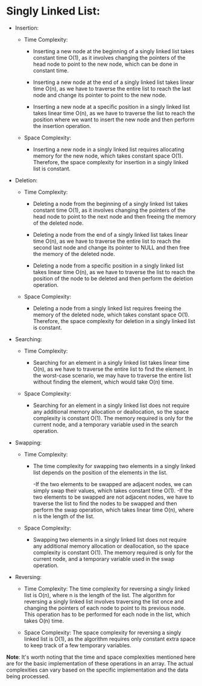 # Singly Linked List:
- Insertion:
    - Time Complexity:
        - Inserting a new node at the beginning of a singly linked list takes constant time O(1), as it involves changing the pointers of the head node to point to the new node, which can be done in constant time.

        - Inserting a new node at the end of a singly linked list takes linear time O(n), as we have to traverse the entire list to reach the last node and change its pointer to point to the new node.

        - Inserting a new node at a specific position in a singly linked list takes linear time O(n), as we have to traverse the list to reach the position where we want to insert the new node and then perform the insertion operation.

    - Space Complexity:
        - Inserting a new node in a singly linked list requires allocating memory for the new node, which takes constant space O(1). Therefore, the space complexity for insertion in a singly linked list is constant.

- Deletion:
    - Time Complexity:
        - Deleting a node from the beginning of a singly linked list takes constant time O(1), as it involves changing the pointers of the head node to point to the next node and then freeing the memory of the deleted node.

        - Deleting a node from the end of a singly linked list takes linear time O(n), as we have to traverse the entire list to reach the second last node and change its pointer to NULL and then free the memory of the deleted node.

        - Deleting a node from a specific position in a singly linked list takes linear time O(n), as we have to traverse the list to reach the position of the node to be deleted and then perform the deletion operation.

    - Space Complexity:
        - Deleting a node from a singly linked list requires freeing the memory of the deleted node, which takes constant space O(1). Therefore, the space complexity for deletion in a singly linked list is constant.

- Searching:
    - Time Complexity: 
        - Searching for an element in a singly linked list takes linear time O(n), as we have to traverse the entire list to find the element. In the worst-case scenario, we may have to traverse the entire list without finding the element, which would take O(n) time.

    - Space Complexity:
        - Searching for an element in a singly linked list does not require any additional memory allocation or deallocation, so the space complexity is constant O(1). The memory required is only for the current node, and a temporary variable used in the search operation.

- Swapping:
    - Time Complexity: 
        - The time complexity for swapping two elements in a singly linked list depends on the position of the elements in the list.

            -If the two elements to be swapped are adjacent nodes, we can simply swap their values, which takes constant time O(1).
            -If the two elements to be swapped are not adjacent nodes, we have to traverse the list to find the nodes to be swapped and then perform the swap operation, which takes linear time O(n), where n is the length of the list.

    - Space Complexity:
        - Swapping two elements in a singly linked list does not require any additional memory allocation or deallocation, so the space complexity is constant O(1). The memory required is only for the current node, and a temporary variable used in the swap operation.

- Reversing:
    - Time Complexity: The time complexity for reversing a singly linked list is O(n), where n is the length of the list. The algorithm for reversing a singly linked list involves traversing the list once and changing the pointers of each node to point to its previous node. This operation has to be performed for each node in the list, which takes O(n) time.

    - Space Complexity: The space complexity for reversing a singly linked list is O(1), as the algorithm requires only constant extra space to keep track of a few temporary variables.

**Note**: It's worth noting that the time and space complexities mentioned here are for the basic implementation of these operations in an array. The actual complexities can vary based on the specific implementation and the data being processed.




